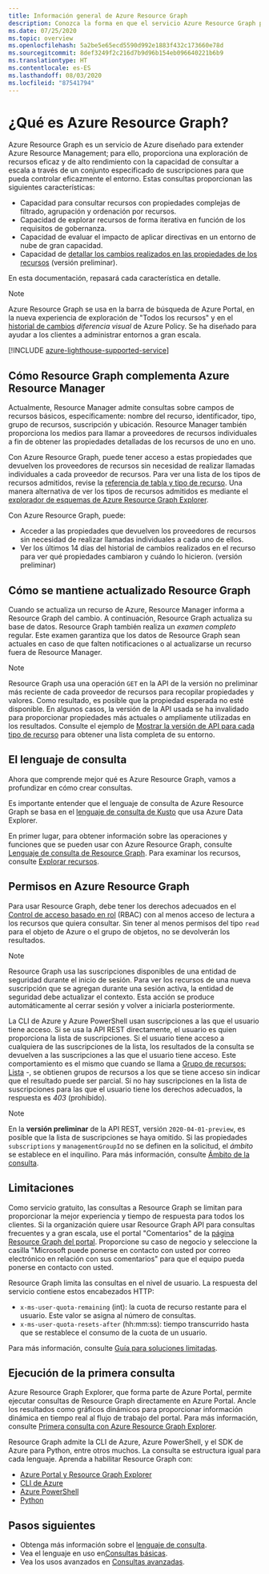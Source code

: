 ```yaml
---
title: Información general de Azure Resource Graph
description: Conozca la forma en que el servicio Azure Resource Graph permite realizar consultas complejas de recursos a escala en suscripciones e inquilinos.
ms.date: 07/25/2020
ms.topic: overview
ms.openlocfilehash: 5a2be5e65ecd5590d992e1883f432c173660e78d
ms.sourcegitcommit: 8def3249f2c216d7b9d96b154eb096640221b6b9
ms.translationtype: HT
ms.contentlocale: es-ES
ms.lasthandoff: 08/03/2020
ms.locfileid: "87541794"
---
```

# <a name="what-is-azure-resource-graph"></a>¿Qué es Azure Resource Graph?

Azure Resource Graph es un servicio de Azure diseñado para extender Azure Resource Management; para ello, proporciona una exploración de recursos eficaz y de alto rendimiento con la capacidad de consultar a escala a través de un conjunto especificado de suscripciones para que pueda controlar eficazmente el entorno. Estas consultas proporcionan las siguientes características:

- Capacidad para consultar recursos con propiedades complejas de filtrado, agrupación y ordenación por recursos.
- Capacidad de explorar recursos de forma iterativa en función de los requisitos de gobernanza.
- Capacidad de evaluar el impacto de aplicar directivas en un entorno de nube de gran capacidad.
- Capacidad de [detallar los cambios realizados en las propiedades de los recursos](./how-to/get-resource-changes.md) (versión preliminar).

En esta documentación, repasará cada característica en detalle.

> [!NOTE]
> Azure Resource Graph se usa en la barra de búsqueda de Azure Portal, en la nueva experiencia de exploración de "Todos los recursos" y en el [historial de cambios](../policy/how-to/determine-non-compliance.md#change-history)
> _diferencia visual_ de Azure Policy. Se ha diseñado para ayudar a los clientes a administrar entornos a gran escala.

[!INCLUDE [azure-lighthouse-supported-service](../../../includes/azure-lighthouse-supported-service.md)]

## <a name="how-does-resource-graph-complement-azure-resource-manager"></a>Cómo Resource Graph complementa Azure Resource Manager

Actualmente, Resource Manager admite consultas sobre campos de recursos básicos, específicamente: nombre del recurso, identificador, tipo, grupo de recursos, suscripción y ubicación. Resource Manager también proporciona los medios para llamar a proveedores de recursos individuales a fin de obtener las propiedades detalladas de los recursos de uno en uno.

Con Azure Resource Graph, puede tener acceso a estas propiedades que devuelven los proveedores de recursos sin necesidad de realizar llamadas individuales a cada proveedor de recursos. Para ver una lista de los tipos de recursos admitidos, revise la [referencia de tabla y tipo de recurso](./reference/supported-tables-resources.md). Una manera alternativa de ver los tipos de recursos admitidos es mediante el [explorador de esquemas de Azure Resource Graph Explorer](./first-query-portal.md#schema-browser).

Con Azure Resource Graph, puede:

- Acceder a las propiedades que devuelven los proveedores de recursos sin necesidad de realizar llamadas individuales a cada uno de ellos.
- Ver los últimos 14 días del historial de cambios realizados en el recurso para ver qué propiedades cambiaron y cuándo lo hicieron. (versión preliminar)

## <a name="how-resource-graph-is-kept-current"></a>Cómo se mantiene actualizado Resource Graph

Cuando se actualiza un recurso de Azure, Resource Manager informa a Resource Graph del cambio.
A continuación, Resource Graph actualiza su base de datos. Resource Graph también realiza un _examen completo_ regular. Este examen garantiza que los datos de Resource Graph sean actuales en caso de que falten notificaciones o al actualizarse un recurso fuera de Resource Manager.

> [!NOTE]
> Resource Graph usa una operación `GET` en la API de la versión no preliminar más reciente de cada proveedor de recursos para recopilar propiedades y valores. Como resultado, es posible que la propiedad esperada no esté disponible. En algunos casos, la versión de la API usada se ha invalidado para proporcionar propiedades más actuales o ampliamente utilizadas en los resultados. Consulte el ejemplo de [Mostrar la versión de API para cada tipo de recurso](./samples/advanced.md#apiversion) para obtener una lista completa de su entorno.

## <a name="the-query-language"></a>El lenguaje de consulta

Ahora que comprende mejor qué es Azure Resource Graph, vamos a profundizar en cómo crear consultas.

Es importante entender que el lenguaje de consulta de Azure Resource Graph se basa en el [lenguaje de consulta de Kusto](/azure/data-explorer/data-explorer-overview) que usa Azure Data Explorer.

En primer lugar, para obtener información sobre las operaciones y funciones que se pueden usar con Azure Resource Graph, consulte [Lenguaje de consulta de Resource Graph](./concepts/query-language.md). Para examinar los recursos, consulte [Explorar recursos](./concepts/explore-resources.md).

## <a name="permissions-in-azure-resource-graph"></a>Permisos en Azure Resource Graph

Para usar Resource Graph, debe tener los derechos adecuados en el [Control de acceso basado en rol](../../role-based-access-control/overview.md) (RBAC) con al menos acceso de lectura a los recursos que quiera consultar. Sin tener al menos permisos del tipo `read` para el objeto de Azure o el grupo de objetos, no se devolverán los resultados.

> [!NOTE]
> Resource Graph usa las suscripciones disponibles de una entidad de seguridad durante el inicio de sesión. Para ver los recursos de una nueva suscripción que se agregan durante una sesión activa, la entidad de seguridad debe actualizar el contexto. Esta acción se produce automáticamente al cerrar sesión y volver a iniciarla posteriormente.

La CLI de Azure y Azure PowerShell usan suscripciones a las que el usuario tiene acceso. Si se usa la API REST directamente, el usuario es quien proporciona la lista de suscripciones. Si el usuario tiene acceso a cualquiera de las suscripciones de la lista, los resultados de la consulta se devuelven a las suscripciones a las que el usuario tiene acceso. Este comportamiento es el mismo que cuando se llama a [Grupo de recursos: Lista](/rest/api/resources/resourcegroups/list) \-, se obtienen grupos de recursos a los que se tiene acceso sin indicar que el resultado puede ser parcial. Si no hay suscripciones en la lista de suscripciones para las que el usuario tiene los derechos adecuados, la respuesta es _403_ (prohibido).

> [!NOTE]
> En la **versión preliminar** de la API REST, versión `2020-04-01-preview`, es posible que la lista de suscripciones se haya omitido.
> Si las propiedades `subscriptions` y `managementGroupId` no se definen en la solicitud, el _ámbito_ se establece en el inquilino. Para más información, consulte [Ámbito de la consulta](./concepts/query-language.md#query-scope).

## <a name="throttling"></a>Limitaciones

Como servicio gratuito, las consultas a Resource Graph se limitan para proporcionar la mejor experiencia y tiempo de respuesta para todos los clientes. Si la organización quiere usar Resource Graph API para consultas frecuentes y a gran escala, use el portal "Comentarios" de la [página Resource Graph del portal](https://portal.azure.com/#blade/Microsoft_Azure_Policy/PolicyMenuBlade/ResourceGraph).
Proporcione su caso de negocio y seleccione la casilla "Microsoft puede ponerse en contacto con usted por correo electrónico en relación con sus comentarios" para que el equipo pueda ponerse en contacto con usted.

Resource Graph limita las consultas en el nivel de usuario. La respuesta del servicio contiene estos encabezados HTTP:

- `x-ms-user-quota-remaining` (int): la cuota de recurso restante para el usuario. Este valor se asigna al número de consultas.
- `x-ms-user-quota-resets-after` (hh:mm:ss): tiempo transcurrido hasta que se restablece el consumo de la cuota de un usuario.

Para más información, consulte [Guía para soluciones limitadas](./concepts/guidance-for-throttled-requests.md).

## <a name="running-your-first-query"></a>Ejecución de la primera consulta

Azure Resource Graph Explorer, que forma parte de Azure Portal, permite ejecutar consultas de Resource Graph directamente en Azure Portal. Ancle los resultados como gráficos dinámicos para proporcionar información dinámica en tiempo real al flujo de trabajo del portal. Para más información, consulte [Primera consulta con Azure Resource Graph Explorer](./first-query-portal.md).

Resource Graph admite la CLI de Azure, Azure PowerShell, y el SDK de Azure para Python, entre otros muchos. La consulta se estructura igual para cada lenguaje. Aprenda a habilitar Resource Graph con:

- [Azure Portal y Resource Graph Explorer](./first-query-portal.md) 
- [CLI de Azure](./first-query-azurecli.md#add-the-resource-graph-extension)
- [Azure PowerShell](./first-query-powershell.md#add-the-resource-graph-module)
- [Python](./first-query-python.md#add-the-resource-graph-library)

## <a name="next-steps"></a>Pasos siguientes

- Obtenga más información sobre el [lenguaje de consulta](./concepts/query-language.md).
- Vea el lenguaje en uso en[Consultas básicas](./samples/starter.md).
- Vea los usos avanzados en [Consultas avanzadas](./samples/advanced.md).
